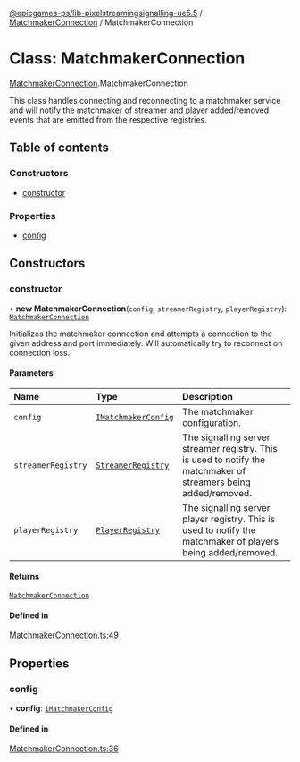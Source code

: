 [@epicgames-ps/lib-pixelstreamingsignalling-ue5.5](../README.md) / [MatchmakerConnection](../modules/MatchmakerConnection.md) / MatchmakerConnection

# Class: MatchmakerConnection

[MatchmakerConnection](../modules/MatchmakerConnection.md).MatchmakerConnection

This class handles connecting and reconnecting to a matchmaker service and
will notify the matchmaker of streamer and player added/removed events that
are emitted from the respective registries.

## Table of contents

### Constructors

- [constructor](MatchmakerConnection.MatchmakerConnection.md#constructor)

### Properties

- [config](MatchmakerConnection.MatchmakerConnection.md#config)

## Constructors

### constructor

• **new MatchmakerConnection**(`config`, `streamerRegistry`, `playerRegistry`): [`MatchmakerConnection`](MatchmakerConnection.MatchmakerConnection.md)

Initializes the matchmaker connection and attempts a connection to the given
address and port immediately. Will automatically try to reconnect on connection
loss.

#### Parameters

| Name | Type | Description |
| :------ | :------ | :------ |
| `config` | [`IMatchmakerConfig`](../interfaces/MatchmakerConnection.IMatchmakerConfig.md) | The matchmaker configuration. |
| `streamerRegistry` | [`StreamerRegistry`](StreamerRegistry.StreamerRegistry.md) | The signalling server streamer registry. This is used to notify the matchmaker of streamers being added/removed. |
| `playerRegistry` | [`PlayerRegistry`](PlayerRegistry.PlayerRegistry.md) | The signalling server player registry. This is used to notify the matchmaker of players being added/removed. |

#### Returns

[`MatchmakerConnection`](MatchmakerConnection.MatchmakerConnection.md)

#### Defined in

[MatchmakerConnection.ts:49](https://github.com/mcottontensor/PixelStreamingInfrastructure/blob/a6184ae/Signalling/src/MatchmakerConnection.ts#L49)

## Properties

### config

• **config**: [`IMatchmakerConfig`](../interfaces/MatchmakerConnection.IMatchmakerConfig.md)

#### Defined in

[MatchmakerConnection.ts:36](https://github.com/mcottontensor/PixelStreamingInfrastructure/blob/a6184ae/Signalling/src/MatchmakerConnection.ts#L36)
